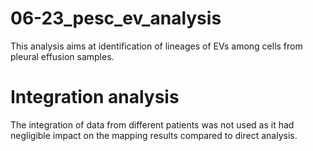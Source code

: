 # 06-23_pesc_ev_analysis


This analysis aims at identification of lineages of EVs among cells from pleural effusion samples.


# Integration analysis

The integration of data from different patients was not used as it had negligible impact on the mapping results compared to direct analysis.
